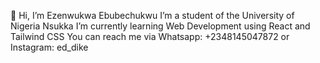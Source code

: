 👋 Hi, I’m Ezenwukwa Ebubechukwu
I’m a student of the University of Nigeria Nsukka
I’m currently learning Web Development using React and Tailwind CSS
You can reach me via Whatsapp: +2348145047872 or Instagram: ed_dike

<!---
eddy-54/eddy-54 is a ✨ special ✨ repository because its `README.md` (this file) appears on your GitHub profile.
You can click the Preview link to take a look at your changes.
--->
